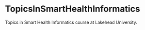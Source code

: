 # TopicsInSmartHealthInformatics

 Topics in Smart Health Informatics course at Lakehead University.
